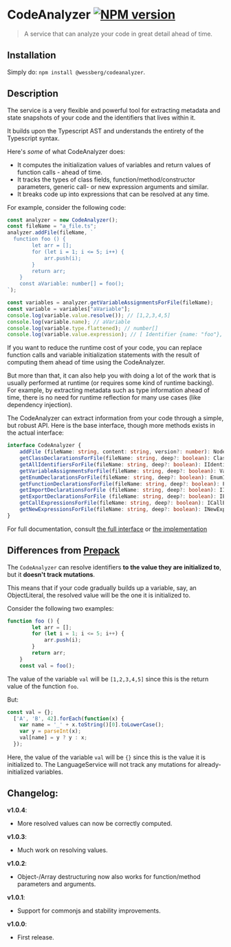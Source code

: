 # CodeAnalyzer [![NPM version][npm-image]][npm-url]
> A service that can analyze your code in great detail ahead of time.

## Installation
Simply do: `npm install @wessberg/codeanalyzer`.

## Description
The service is a very flexible and powerful tool for extracting metadata and state snapshots of your code and the identifiers that lives within it.

It builds upon the Typescript AST and understands the entirety of the Typescript syntax.

Here's *some* of what CodeAnalyzer does:

- It computes the initialization values of variables and return values of function calls - ahead of time.
- It tracks the types of class fields, function/method/constructor parameters, generic call- or new expression arguments and similar.
- It breaks code up into expressions that can be resolved at any time.

For example,
consider the following code:
```typescript
const analyzer = new CodeAnalyzer();
const fileName = "a_file.ts";
analyzer.addFile(fileName, `
  function foo () {
  		let arr = [];
  		for (let i = 1; i <= 5; i++) {
  			arr.push(i);
  		}
  		return arr;
  	}
  	const aVariable: number[] = foo();
`);

const variables = analyzer.getVariableAssignmentsForFile(fileName);
const variable = variables["aVariable"];
console.log(variable.value.resolve()); // [1,2,3,4,5]
console.log(variable.name); // aVariable
console.log(variable.type.flattened); // number[]
console.log(variable.value.expression); // [ Identifier {name: "foo"}, "(", ")"]
```

If you want to reduce the runtime cost of your code, you can replace function calls and variable initialization statements
with the result of computing them ahead of time using the CodeAnalyzer.

But more than that, it can also help you with doing a lot of the work that is usually performed at runtime (or requires some kind of runtime backing).
For example, by extracting metadata such as type information ahead of time, there is no need for runtime reflection for many use cases (like dependency injection).

The CodeAnalyzer can extract information from your code through a simple, but robust API.
Here is the base interface, though more methods exists in the actual interface:
```typescript
interface CodeAnalyzer {
	addFile (fileName: string, content: string, version?: number): NodeArray<Statement>;
	getClassDeclarationsForFile(fileName: string, deep?: boolean): ClassIndexer;
	getAllIdentifiersForFile(fileName: string, deep?: boolean): IIdentifierMap;
	getVariableAssignmentsForFile(fileName: string, deep?: boolean): VariableIndexer;
	getEnumDeclarationsForFile(fileName: string, deep?: boolean): EnumIndexer;
	getFunctionDeclarationsForFile(fileName: string, deep?: boolean): FunctionIndexer;
	getImportDeclarationsForFile (fileName: string, deep?: boolean): IImportDeclaration[];
	getExportDeclarationsForFile (fileName: string, deep?: boolean): IExportDeclaration[];
	getCallExpressionsForFile(fileName: string, deep?: boolean): ICallExpression[];
	getNewExpressionsForFile(fileName: string, deep?: boolean): INewExpression[];
}
```

For full documentation, consult [the full interface](src/service/interface/ICodeAnalyzer.ts) or [the implementation](src/service/CodeAnalyzer.ts)

## Differences from [Prepack](https://prepack.io/)

The `CodeAnalyzer` can resolve identifiers **to the value they are initialized to**, but it
**doesn't track mutations**.

This means that if your code gradually builds up a variable, say, an ObjectLiteral, the resolved value
will be the one it is initialized to.

Consider the following two examples:
```typescript
function foo () {
		let arr = [];
		for (let i = 1; i <= 5; i++) {
			arr.push(i);
		}
		return arr;
	}
	const val = foo();
```
The value of the variable `val` will be `[1,2,3,4,5]` since this is the return value
of the function `foo`.

But:
```typescript
const val = {};
  ['A', 'B', 42].forEach(function(x) {
    var name = '_' + x.toString()[0].toLowerCase();
    var y = parseInt(x);
    val[name] = y ? y : x;
  });
```
Here, the value of the variable `val` will be `{}` since this is the value it is initialized to.
The LanguageService will not track any mutations for already-initialized variables.

## Changelog:

**v1.0.4**:

- More resolved values can now be correctly computed.

**v1.0.3**:

- Much work on resolving values.

**v1.0.2**:

- Object-/Array destructuring now also works for function/method parameters and arguments.

**v1.0.1**:

- Support for commonjs and stability improvements.

**v1.0.0**:

- First release.

[npm-url]: https://npmjs.org/package/@wessberg/codeanalyzer
[npm-image]: https://badge.fury.io/js/@wessberg/codeanalyzer.svg